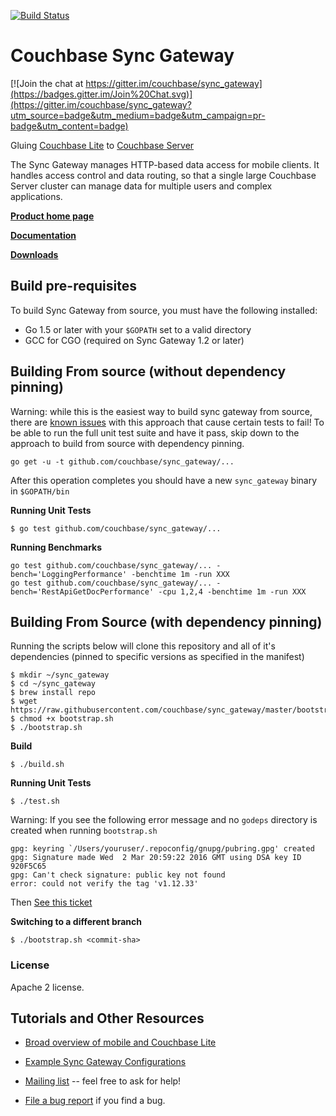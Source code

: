 [![Build Status](http://drone.couchbasemobile.com/api/badges/couchbase/sync_gateway/status.svg)](http://drone.couchbasemobile.com/couchbase/sync_gateway)

# Couchbase Sync Gateway

[![Join the chat at https://gitter.im/couchbase/sync_gateway](https://badges.gitter.im/Join%20Chat.svg)](https://gitter.im/couchbase/sync_gateway?utm_source=badge&utm_medium=badge&utm_campaign=pr-badge&utm_content=badge)

Gluing [Couchbase Lite][COUCHBASE_LITE] to [Couchbase Server][COUCHBASE_SERVER]

The Sync Gateway manages HTTP-based data access for mobile clients. It handles access control and data routing, so that a single large Couchbase Server cluster can manage data for multiple users and complex applications.

[**Product home page**](http://www.couchbase.com/mobile)

[**Documentation**](http://developer.couchbase.com/mobile/develop/guides/sync-gateway/index.html)

[**Downloads**](http://www.couchbase.com/download#cb-mobile)

## Build pre-requisites

To build Sync Gateway from source, you must have the following installed:

* Go 1.5 or later with your `$GOPATH` set to a valid directory
* GCC for CGO (required on Sync Gateway 1.2 or later)

## Building From source (without dependency pinning)

Warning: while this is the easiest way to build sync gateway from source, there are [known issues](https://github.com/couchbase/sync_gateway/issues/1585) with this approach that cause certain tests to fail!  To be able to run the full unit test suite and have it pass, skip down to the approach to build from source with dependency pinning.

```
go get -u -t github.com/couchbase/sync_gateway/...
```

After this operation completes you should have a new `sync_gateway` binary in `$GOPATH/bin`

**Running Unit Tests**

```
$ go test github.com/couchbase/sync_gateway/...
```

**Running Benchmarks**

```
go test github.com/couchbase/sync_gateway/... -bench='LoggingPerformance' -benchtime 1m -run XXX
go test github.com/couchbase/sync_gateway/... -bench='RestApiGetDocPerformance' -cpu 1,2,4 -benchtime 1m -run XXX
```

## Building From Source (with dependency pinning)

Running the scripts below will clone this repository and all of it's dependencies (pinned to specific versions as specified in the manifest)

```
$ mkdir ~/sync_gateway
$ cd ~/sync_gateway
$ brew install repo
$ wget https://raw.githubusercontent.com/couchbase/sync_gateway/master/bootstrap.sh
$ chmod +x bootstrap.sh
$ ./bootstrap.sh
```

**Build**

```
$ ./build.sh
```

**Running Unit Tests**

```
$ ./test.sh
```
Warning: If you see the following error message and no `godeps` directory is created when running `bootstrap.sh` 
```
gpg: keyring `/Users/youruser/.repoconfig/gnupg/pubring.gpg' created
gpg: Signature made Wed  2 Mar 20:59:22 2016 GMT using DSA key ID 920F5C65
gpg: Can't check signature: public key not found
error: could not verify the tag 'v1.12.33'
```
Then [See this ticket](https://github.com/couchbase/sync_gateway/issues/1654) 

**Switching to a different branch**

```
$ ./bootstrap.sh <commit-sha>
```

### License

Apache 2 license.

## Tutorials and Other Resources

* [Broad overview of mobile and Couchbase Lite](https://github.com/couchbase/mobile)

* [Example Sync Gateway Configurations](https://github.com/couchbase/sync_gateway/wiki/Example-Configs)

* [Mailing list][MAILING_LIST] -- feel free to ask for help!

* [File a bug report][ISSUE_TRACKER] if you find a bug.


[COUCHBASE_LITE]: https://github.com/couchbase/couchbase-lite-ios
[COUCHDB]: http://couchdb.apache.org
[COUCHDB_API]: http://wiki.apache.org/couchdb/Complete_HTTP_API_Reference
[COUCHBASE_SERVER]: http://www.couchbase.com/couchbase-server/overview
[WALRUS]: https://github.com/couchbaselabs/walrus
[HTTPIE]: http://httpie.org
[MAILING_LIST]: https://groups.google.com/forum/?fromgroups#!forum/mobile-couchbase
[ISSUE_TRACKER]: https://github.com/couchbase/sync_gateway/issues?state=open
[MAC_STABLE_BUILD]: http://cbfs-ext.hq.couchbase.com/mobile/SyncGateway/SyncGateway-Mac.zip
